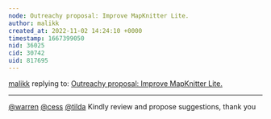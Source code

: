 ```yaml
---
node: Outreachy proposal: Improve MapKnitter Lite.
author: malikk
created_at: 2022-11-02 14:24:10 +0000
timestamp: 1667399050
nid: 36025
cid: 30742
uid: 817695
---
```




[malikk](../profile/malikk) replying to: [Outreachy proposal: Improve MapKnitter Lite.](../notes/malikk/11-01-2022/outreachy-proposal-improve-mapknitter-lite)

----
[@warren](/profile/warren) [@cess](/profile/cess)  [@tilda](/profile/tilda) 
Kindly review and propose suggestions, thank you